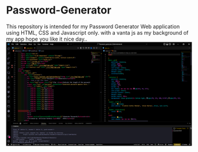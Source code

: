 # Password-Generator
This repository is intended for my Password Generator Web application using HTML, CSS and Javascript only. with a vanta js as my background of my app hope you like it nice day..
![Screenshots](https://github.com/lightdarkmaster/Password-Generator/blob/master/Screenshots/pic2.png)
